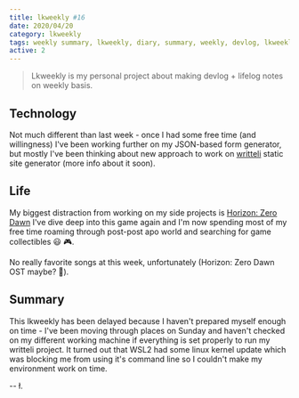 ```yaml
---
title: lkweekly #16
date: 2020/04/20
category: lkweekly
tags: weekly summary, lkweekly, diary, summary, weekly, devlog, lkweekly2020
active: 2
---
```


> Lkweekly is my personal project about making devlog + lifelog notes on weekly basis.

## Technology

Not much different than last week - once I had some free time (and willingness) I've been working further on my JSON-based form generator, but mostly I've been thinking about new approach to work on [writteli](https://github.com/writteli) static site generator (more info about it soon).

## Life

My biggest distraction from working on my side projects is [Horizon: Zero Dawn](https://www.playstation.com/en-gb/games/horizon-zero-dawn-ps4/) I've dive deep into this game again and I'm now spending most of my free time roaming through post-post apo world and searching for game collectibles 😃 🎮.

No really favorite songs at this week, unfortunately (Horizon: Zero Dawn OST maybe? 🙂).

## Summary

This lkweekly has been delayed because I haven't prepared myself enough on time - I've been moving through places on Sunday and haven't checked on my different working machine if everything is set properly to run my writteli project. It turned out that WSL2 had some linux kernel update which was blocking me from using it's command line so I couldn't make my environment work on time.

-- ł.
